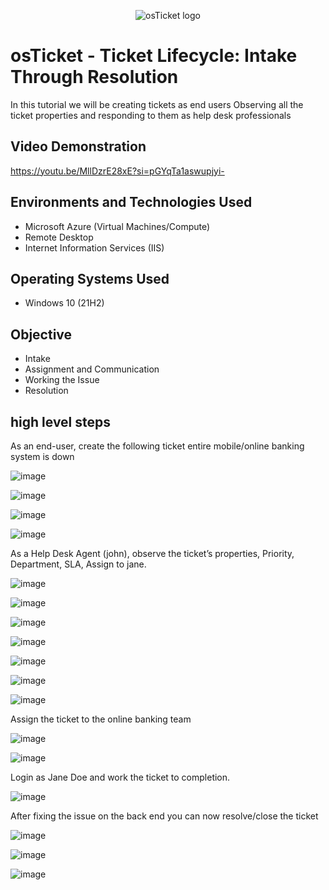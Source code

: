 <p align="center">
<img src="https://i.imgur.com/Clzj7Xs.png" alt="osTicket logo"/>
</p>

<h1>osTicket - Ticket Lifecycle: Intake Through Resolution</h1>
In this tutorial we will be creating tickets as end users
Observing all the ticket properties and responding to them as help desk professionals


<h2>Video Demonstration</h2>

https://youtu.be/MllDzrE28xE?si=pGYqTa1aswupjyi-

<h2>Environments and Technologies Used</h2>

- Microsoft Azure (Virtual Machines/Compute)
- Remote Desktop
- Internet Information Services (IIS)

<h2>Operating Systems Used </h2>

- Windows 10</b> (21H2)

<h2>Objective</h2>

- Intake
- Assignment and Communication
- Working the Issue
- Resolution

<h2>high level steps</h2>

As an end-user, create the following ticket
entire mobile/online banking system is down

![image](https://github.com/user-attachments/assets/73d7c294-2296-4b8a-8ba0-0f42eeb93264)

![image](https://github.com/user-attachments/assets/e3153bc3-999b-44fb-b14c-f1a455e7c0e2)

![image](https://github.com/user-attachments/assets/cd415b4f-598c-423e-bb5f-061fadfeb816)

![image](https://github.com/user-attachments/assets/5cc56e08-9dd4-457a-a845-e623c1a1d796)

As a Help Desk Agent (john), observe the ticket’s properties,
	Priority,
	Department,
	SLA,
	Assign to jane.

![image](https://github.com/user-attachments/assets/2cf51fd6-948b-41ec-b9c9-77a550085717)

![image](https://github.com/user-attachments/assets/935d5229-a025-4895-bbf0-b3901616a13d)

![image](https://github.com/user-attachments/assets/94cbebdb-ebc6-4cb1-8271-4ba471da6a08)

![image](https://github.com/user-attachments/assets/541e2ea0-2934-4d08-88ce-cdf4d3ad14e3)

![image](https://github.com/user-attachments/assets/28758e5f-a32b-4804-accb-2eb27e1b6167)

![image](https://github.com/user-attachments/assets/78d13f03-35f1-4c7f-b14e-27f8f3a1169e)

![image](https://github.com/user-attachments/assets/2cc82d41-0b1b-4b00-ae89-0a91d987fdb1)


Assign the ticket to the online banking team

![image](https://github.com/user-attachments/assets/3ca0192d-f98d-4e8a-b284-b5404d783b8d)

![image](https://github.com/user-attachments/assets/8d6a8313-4cd5-4073-84d1-fa495a242e59)

Login as Jane Doe and work the ticket to completion.

![image](https://github.com/user-attachments/assets/3f606764-903e-4a24-b315-30dd3afbbc76)

After fixing the issue on the back end you can now resolve/close the ticket

![image](https://github.com/user-attachments/assets/decb234e-9c4b-4f86-9233-fd8f77e91f8d)

![image](https://github.com/user-attachments/assets/031fca90-8690-4253-8b0a-adee959f0bb8)

![image](https://github.com/user-attachments/assets/f27b3f0d-9bec-4fa1-8509-ccc4c463ff77)








